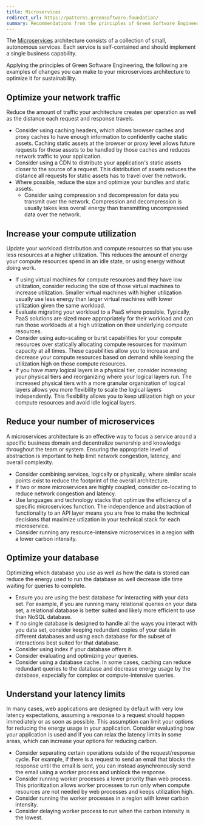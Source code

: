 ```yaml
---
title: Microservices
redirect_url: https://patterns.greensoftware.foundation/
summary: Recommendations from the principles of Green Software Engineering applied to microservices
---
```


The [Microservices](https://docs.microsoft.com/en-us/azure/architecture/guide/architecture-styles/microservices) architecture consists of a collection of small, autonomous services. Each service is self-contained and should implement a single business capability.

Applying the principles of Green Software Engineering, the following are examples of changes you can make to your microservices architecture to optimize it for sustainability.

## Optimize your network traffic

Reduce the amount of traffic your architecture creates per operation as well as the distance each request and response travels.

- Consider using caching headers, which allows browser caches and proxy caches to have enough information to confidently cache static assets. Caching static assets at the browser or proxy level allows future requests for those assets to be handled by those caches and reduces network traffic to your application.
- Consider using a CDN to distribute your application's static assets closer to the source of a request. This distribution of assets reduces the distance all requests for static assets has to travel over the network.
- Where possible, reduce the size and optimize your bundles and static assets.
  - Consider using compression and decompression for data you transmit over the network. Compression and decompression is usually takes less overall energy than transmitting uncompressed data over the network.

## Increase your compute utilization

Update your workload distribution and compute resources so that you use less resources at a higher utilization. This reduces the amount of energy your compute resources spend in an idle state, or using energy without doing work.

- If using virtual machines for compute resources and they have low utilization, consider reducing the size of those virtual machines to increase utilization. Smaller virtual machines with higher utilization usually use less energy than larger virtual machines with lower utilization given the same workload.
- Evaluate migrating your workload to a PaaS where possible. Typically, PaaS solutions are sized more appropriately for their workload and can run those workloads at a high utilization on their underlying compute resources.
- Consider using auto-scaling or burst capabilities for your compute resources over statically allocating compute resources for maximum capacity at all times. These capabilities allow you to increase and decrease your compute resources based on demand while keeping the utilization high on those compute resources.
- If you have many logical layers in a physical tier, consider increasing your physical tiers and reorganizing where your logical layers run. The increased physical tiers with a more granular organization of logical layers allows you more flexibility to scale the logical layers independently. This flexibility allows you to keep utilization high on your compute resources and avoid idle logical layers.

## Reduce your number of microservices

A microservices architecture is an effective way to focus a service around a specific business domain and decentralize ownership and knowledge throughout the team or system. Ensuring the appropriate level of abstraction is important to help limit network congestion, latency, and overall complexity.

- Consider combining services, logically or physically, where similar scale points exist to reduce the footprint of the overall architecture.
- If two or more microservices are highly coupled, consider co-locating to reduce network congestion and latency.
- Use languages and technology stacks that optimize the efficiency of a specific microservices function. The independence and abstraction of functionality to an API layer means you are free to make the technical decisions that maximize utlization in your technical stack for each microservice.
- Consider running any resource-intensive microservices in a region with a lower carbon intensity.

## Optimize your database

Optimizing which database you use as well as how the data is stored can reduce the energy used to run the database as well decrease idle time waiting for queries to complete.

- Ensure you are using the best database for interacting with your data set. For example, if you are running many relational queries on your data set, a relational database is better suited and likely more efficient to use than NoSQL database.
- If no single database is designed to handle all the ways you interact with you data set, consider keeping redundant copies of your data in different databases and using each database for the subset of interactions best suited for that database.
- Consider using index if your database offers it.
- Consider evaluating and optimizing your queries.
- Consider using a database cache. In some cases, caching can reduce redundant queries to the database and decrease energy usage by the database, especially for complex or compute-intensive queries.

## Understand your latency limits

In many cases, web applications are designed by default with very low latency expectations, assuming a response to a request should happen immediately or as soon as possible. This assumption can limit your options for reducing the energy usage in your application. Consider evaluating how your application is used and if you can relax the latency limits in some areas, which can increase your options for reducing carbon.

- Consider separating certain operations outside of the request/response cycle. For example, if there is a request to send an email that blocks the response until the email is sent, you can instead asynchronously send the email using a worker process and unblock the response.
- Consider running worker processes a lower priority than web process. This prioritization allows worker processes to run only when compute resources are not needed by web processes and keeps utilization high.
- Consider running the worker processes in a region with lower carbon intensity.
- Consider delaying worker process to run when the carbon intensity is the lowest.
